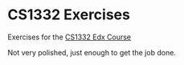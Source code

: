 # CS1332 Exercises

Exercises for the [CS1332 Edx Course](https://www.edx.org/professional-certificate/gtx-data-structures-and-algorithms)

Not very polished, just enough to get the job done.